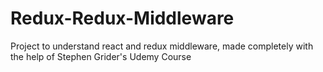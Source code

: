 # Redux-Redux-Middleware

Project to understand react and redux middleware, made completely with the help of Stephen Grider's Udemy Course
